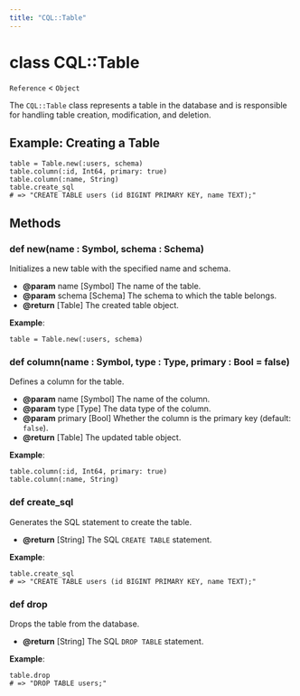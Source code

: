 ```yaml
---
title: "CQL::Table"
---
```


# class CQL::Table

`Reference` < `Object`

The `CQL::Table` class represents a table in the database and is responsible for handling table creation, modification, and deletion.

## Example: Creating a Table

```crystal
table = Table.new(:users, schema)
table.column(:id, Int64, primary: true)
table.column(:name, String)
table.create_sql
# => "CREATE TABLE users (id BIGINT PRIMARY KEY, name TEXT);"
```

## Methods

### def new(name : Symbol, schema : Schema)

Initializes a new table with the specified name and schema.

- **@param** name \[Symbol] The name of the table.
- **@param** schema \[Schema] The schema to which the table belongs.
- **@return** \[Table] The created table object.

**Example**:

```crystal
table = Table.new(:users, schema)
```

### def column(name : Symbol, type : Type, primary : Bool = false)

Defines a column for the table.

- **@param** name \[Symbol] The name of the column.
- **@param** type \[Type] The data type of the column.
- **@param** primary \[Bool] Whether the column is the primary key (default: `false`).
- **@return** \[Table] The updated table object.

**Example**:

```crystal
table.column(:id, Int64, primary: true)
table.column(:name, String)
```

### def create_sql

Generates the SQL statement to create the table.

- **@return** \[String] The SQL `CREATE TABLE` statement.

**Example**:

```crystal
table.create_sql
# => "CREATE TABLE users (id BIGINT PRIMARY KEY, name TEXT);"
```

### def drop

Drops the table from the database.

- **@return** \[String] The SQL `DROP TABLE` statement.

**Example**:

```crystal
table.drop
# => "DROP TABLE users;"
```

